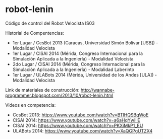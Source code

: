 # robot-lenin
Código de control del Robot Velocista IS03

Historial de Compentencias:
- 1er Lugar / CcsBot 2013 (Caracas, Universidad Simón Bolívar [USB]) - Modalidad Velocista
- 1er Lugar / CISAI 2014 (Mérida, Congreso Internacional para la Simulación Aplicada a la Ingeniería) - Modalidad Velocista
- 2do Lugar / CISAI 2014 (Mérida, Congreso Internacional para la Simulación Aplicada a la Ingeniería) - Modalidad Laberinto
- 1er Lugar / ULABots 2014 (Mérida, Universidad de los Andes [ULA]) - Modalidad Velocista

Link de materiales de construcción:
http://wannabe-programmer.blogspot.com/2013/10/robot-lenin.html

Videos en competencia:
- CcsBot 2013: https://www.youtube.com/watch?v=BTlHQSBqWoE
- CISAI 2014: https://www.youtube.com/watch?v=a6aHqYwIllE
- CISAI 2014: https://www.youtube.com/watch?v=PKXiMkP1_EU
- ULABots 2014: https://www.youtube.com/watch?v=XaQGPgUTZX4
